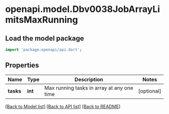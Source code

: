 # openapi.model.Dbv0038JobArrayLimitsMaxRunning

## Load the model package
```dart
import 'package:openapi/api.dart';
```

## Properties
Name | Type | Description | Notes
------------ | ------------- | ------------- | -------------
**tasks** | **int** | Max running tasks in array at any one time | [optional] 

[[Back to Model list]](../README.md#documentation-for-models) [[Back to API list]](../README.md#documentation-for-api-endpoints) [[Back to README]](../README.md)


